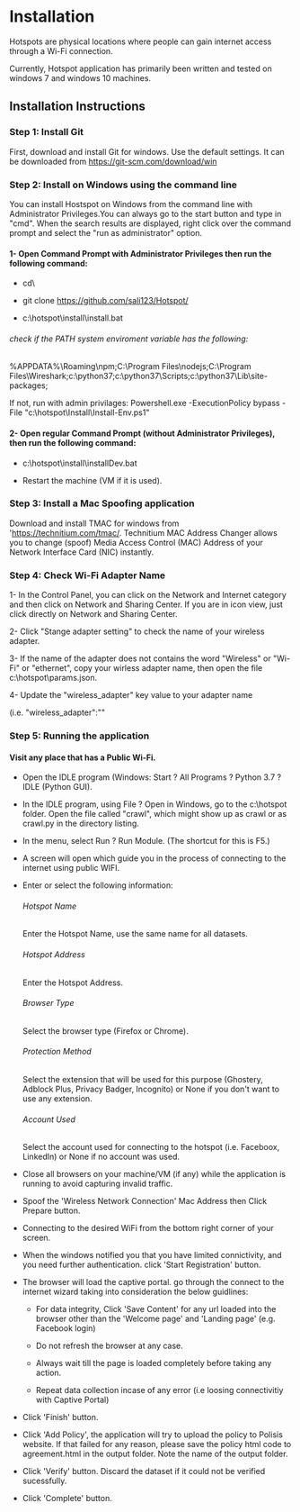 # Installation
Hotspots are physical locations where people can gain internet access through a Wi-Fi connection.

Currently, Hotspot application has primarily been written and tested on windows 7 and windows 10 machines. 





## Installation Instructions


### Step 1: Install Git

First, download and install Git for windows. Use the default settings. It can be downloaded from https://git-scm.com/download/win


### Step 2: Install on Windows using the command line

You can install Hostspot on Windows from the command line with Administrator Privileges.You can always go to the start button and type in "cmd". When the search results are displayed, right click over the command prompt and select the "run as administrator" option. 



#### 1- Open  Command Prompt with Administrator Privileges then run the following command: 


- cd\


- git clone https://github.com/sali123/Hotspot/



- c:\hotspot\install\install.bat 




###### check if the PATH  system enviroment variable has the following:

%APPDATA%\Roaming\npm;C:\Program Files\nodejs;C:\Program Files\Wireshark;c:\python37;c:\python37\Scripts;c:\python37\Lib\site-packages; 

If not, run with admin privilages: Powershell.exe -ExecutionPolicy bypass -File "c:\hotspot\Install\Install-Env.ps1"



#### 2- Open  regular Command Prompt (without Administrator Privileges), then run the following command:  

- c:\hotspot\install\installDev.bat 

- Restart the machine (VM if it is used).


### Step 3: Install a Mac Spoofing application

Download and install TMAC for windows  from 'https://technitium.com/tmac/. Technitium MAC Address Changer allows you to change (spoof) Media Access Control (MAC) Address of your Network Interface Card (NIC) instantly.



### Step 4: Check Wi-Fi Adapter Name

1- In the Control Panel, you can click on the Network and Internet category and then click on Network and Sharing Center. If you are in icon view, just click directly on Network and Sharing Center.

2- Click "Stange adapter setting" to check the name of your wireless adapter. 

3- If the name of the adapter does not contains the word "Wireless" or "Wi-Fi" or "ethernet", copy your wirless adapter name, then open the file c:\hotspot\params.json.

4- Update the "wireless_adapter"  key value to your adapter name 

(i.e. "wireless_adapter":"<my adapter name goes here>"



### Step 5: Running the application

####  Visit any place that has a Public Wi-Fi.


- Open the IDLE program (Windows: Start ? All Programs ? Python 3.7 ? IDLE (Python GUI).

- In the IDLE program, using File ? Open in Windows, go to the c:\hotspot folder. Open the file called "crawl", which might show up as crawl or as crawl.py in the directory listing.


- In the menu, select Run ? Run Module. (The shortcut for this is F5.)


- A screen will open which guide you in the process of connecting to the internet using public WIFI. 

- Enter or select the following information:

	###### Hotspot Name
	Enter the Hotspot Name, use the same name for all datasets.

	###### Hotspot Address
	Enter the Hotspot Address.

	###### Browser Type
	Select the browser type (Firefox or Chrome).

	###### Protection Method
	Select the extension that will be used for this purpose (Ghostery, Adblock Plus, Privacy Badger, Incognito) or None if you don't want to use any extension.

	###### Account Used
	Select the account used for connecting to the hotspot (i.e. Faceboox, LinkedIn) or None if no account was used. 


- Close all browsers on your machine/VM (if any) while the application is running to avoid capturing invalid traffic.

- Spoof the 'Wireless Network Connection' Mac Address then Click Prepare button.

- Connecting to the desired WiFi from the bottom right corner of your screen.

- When the windows notified you that you have limited connictivity, and you need further authentication. click 'Start Registration' button.

- The browser will load the captive portal. go through the  connect to the internet wizard taking into consideration the below guidlines:

	 * For data integrity, Click 'Save Content' for any url loaded into the browser other than the 'Welcome page' and 'Landing page' (e.g. Facebook login)
	 * Do not refresh the browser at any case.

	 * Always wait till the page is loaded completely before taking any action.

	 * Repeat data collection incase of any error (i.e loosing connectivitiy with Captive Portal)

- Click 'Finish' button.

- Click 'Add Policy', the application will try to upload the policy to Polisis website. If that failed for any reason, please save the policy html code to agreement.html in the output folder. Note the name of the output folder.

- Click 'Verify' button. Discard the dataset if it could not be verified sucessfully.


- Click 'Complete' button.





